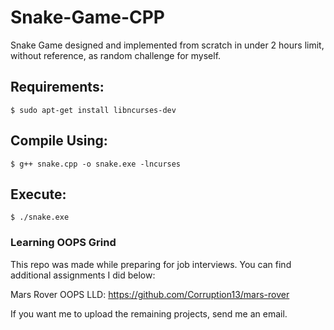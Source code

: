 # Snake-Game-CPP
Snake Game designed and implemented from scratch in under 2 hours limit, without reference, as random challenge for myself.


## Requirements:

	$ sudo apt-get install libncurses-dev

## Compile Using:

	$ g++ snake.cpp -o snake.exe -lncurses

## Execute:

	$ ./snake.exe



### Learning OOPS Grind

This repo was made while preparing for job interviews. You can find additional assignments I did below:

Mars Rover OOPS LLD: https://github.com/Corruption13/mars-rover

If you want me to upload the remaining projects, send me an email.
